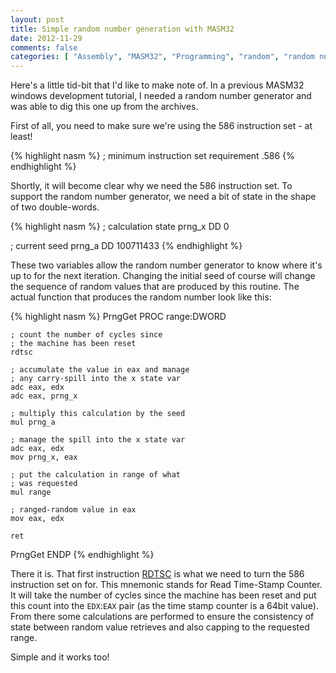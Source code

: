 ```yaml
---
layout: post
title: Simple random number generation with MASM32
date: 2012-11-29
comments: false
categories: [ "Assembly", "MASM32", "Programming", "random", "random numbers"]
---
```


Here's a little tid-bit that I'd like to make note of. In a previous MASM32 windows development tutorial, I needed a random number generator and was able to dig this one up from the archives.

First of all, you need to make sure we're using the 586 instruction set - at least!

{% highlight nasm %}
; minimum instruction set requirement
.586
{% endhighlight %}

Shortly, it will become clear why we need the 586 instruction set. To support the random number generator, we need a bit of state in the shape of two double-words.

{% highlight nasm %}
; calculation state
prng_x  DD 0

; current seed
prng_a  DD 100711433
{% endhighlight %}

These two variables allow the random number generator to know where it's up to for the next iteration. Changing the initial seed of course will change the sequence of random values that are produced by this routine. The actual function that produces the random number look like this:

{% highlight nasm %}
PrngGet PROC range:DWORD

    ; count the number of cycles since
    ; the machine has been reset
    rdtsc

    ; accumulate the value in eax and manage
    ; any carry-spill into the x state var
    adc eax, edx
    adc eax, prng_x

    ; multiply this calculation by the seed
    mul prng_a

    ; manage the spill into the x state var
    adc eax, edx
    mov prng_x, eax

    ; put the calculation in range of what
    ; was requested
    mul range

    ; ranged-random value in eax
    mov eax, edx

    ret

PrngGet ENDP
{% endhighlight %}

There it is. That first instruction [RDTSC](http://ref.x86asm.net/coder32-abc.html#R) is what we need to turn the 586 instruction set on for. This mnemonic stands for Read Time-Stamp Counter. It will take the number of cycles since the machine has been reset and put this count into the `EDX`:`EAX` pair (as the time stamp counter is a 64bit value). From there some calculations are performed to ensure the consistency of state between random value retrieves and also capping to the requested range.

Simple and it works too!
